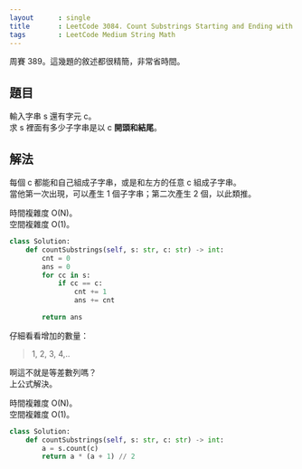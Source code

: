 ```yaml
---
layout      : single
title       : LeetCode 3084. Count Substrings Starting and Ending with Given Character
tags        : LeetCode Medium String Math
---
```

周賽 389。這幾題的敘述都很精簡，非常省時間。  

## 題目

輸入字串 s 還有字元 c。  
求 s 裡面有多少子字串是以 c **開頭和結尾**。  

## 解法

每個 c 都能和自己組成子字串，或是和左方的任意 c 組成子字串。  
當他第一次出現，可以產生 1 個子字串；第二次產生 2 個，以此類推。  

時間複雜度 O(N)。  
空間複雜度 O(1)。  

```python
class Solution:
    def countSubstrings(self, s: str, c: str) -> int:
        cnt = 0
        ans = 0
        for cc in s:
            if cc == c:
                cnt += 1
                ans += cnt
                
        return ans
```

仔細看看增加的數量：  
> 1, 2, 3, 4,..  

啊這不就是等差數列嗎？  
上公式解決。  

時間複雜度 O(N)。  
空間複雜度 O(1)。

```python
class Solution:
    def countSubstrings(self, s: str, c: str) -> int:
        a = s.count(c)
        return a * (a + 1) // 2
```
